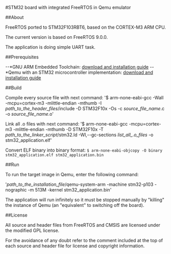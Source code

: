 #STM32 board with integrated FreeRTOS in Qemu emulator

##About

FreeRTOS ported to STM32F103RBT6, based on the CORTEX-M3 ARM CPU.

The current version is based on FreeRTOS 9.0.0. 

The application is doing simple UART task.

##Prerequisites

--*GNU ARM Embedded Toolchain: [download and installation guide](https://launchpad.net/~terry.guo/+archive/ubuntu/gcc-arm-embedded)
--*Qemu with an STM32 microcontroller implementation: [download and installation guide](https://github.com/beckus/qemu_stm32)

##Build

Compile every source file with next command:
'$ arm-none-eabi-gcc -Wall -mcpu=cortex-m3 -mlittle-endian -mthumb -I *path_to_the_header_files*/include -D STM32F10x -Os -c *source_file_name*.c -o *source_file_name*.o'

Link all .o files with next command:
'$ arm-none-eabi-gcc -mcpu=cortex-m3 -mlittle-endian -mthumb -D STM32F10x -T *path_to_the_linker_script*/stm32.ld -Wl,--gc-sections *list_all_.o_files* -o stm32_application.elf'

Convert ELF binary into binary format:
`$ arm-none-eabi-objcopy -O binary stm32_application.elf stm32_application.bin`


##Run

To run the target image in Qemu, enter the following command:

'*path_to_the_installation_file*/qemu-system-arm -machine stm32-p103 -nographic -m 513M -kernel stm32_application.bin'

The application will run infinitely so it must be stopped manually by "killing" the instance of Qemu (an "equivalent" to switching off the board).

##License

All source and header files from FreeRTOS and CMSIS are licensed under the modified GPL license. 

For the avoidance of any doubt refer to the comment included at the top of each source and header file for license and copyright information.
